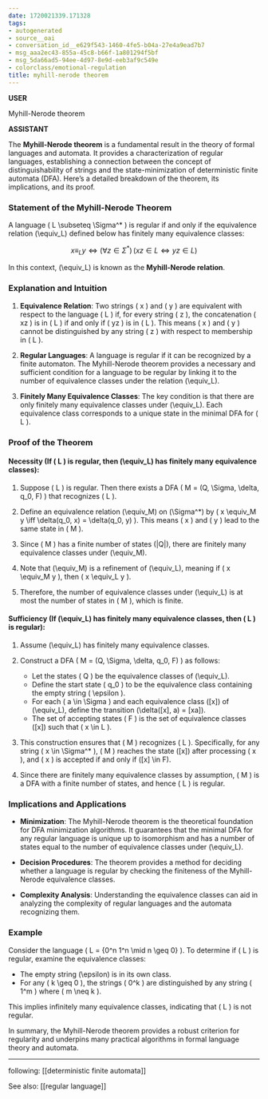 ```yaml
---
date: 1720021339.171328
tags:
- autogenerated
- source__oai
- conversation_id__e629f543-1460-4fe5-b04a-27e4a9ead7b7
- msg_aaa2ec43-855a-45c8-b66f-1a801294f5bf
- msg_5da66ad5-94ee-4d97-8e9d-eeb3af9c549e
- colorclass/emotional-regulation
title: myhill-nerode theorem
---
```


**USER**

Myhill-Nerode theorem


**ASSISTANT**

The **Myhill-Nerode theorem** is a fundamental result in the theory of formal languages and automata. It provides a characterization of regular languages, establishing a connection between the concept of distinguishability of strings and the state-minimization of deterministic finite automata (DFA). Here’s a detailed breakdown of the theorem, its implications, and its proof.

### Statement of the Myhill-Nerode Theorem

A language \( L \subseteq \Sigma^* \) is regular if and only if the equivalence relation \(\equiv_L\) defined below has finitely many equivalence classes:

$$
x \equiv_L y \iff (\forall z \in \Sigma^*) \, (xz \in L \iff yz \in L)
$$

In this context, \(\equiv_L\) is known as the **Myhill-Nerode relation**.

### Explanation and Intuition

1. **Equivalence Relation**: Two strings \( x \) and \( y \) are equivalent with respect to the language \( L \) if, for every string \( z \), the concatenation \( xz \) is in \( L \) if and only if \( yz \) is in \( L \). This means \( x \) and \( y \) cannot be distinguished by any string \( z \) with respect to membership in \( L \).

2. **Regular Languages**: A language is regular if it can be recognized by a finite automaton. The Myhill-Nerode theorem provides a necessary and sufficient condition for a language to be regular by linking it to the number of equivalence classes under the relation \(\equiv_L\).

3. **Finitely Many Equivalence Classes**: The key condition is that there are only finitely many equivalence classes under \(\equiv_L\). Each equivalence class corresponds to a unique state in the minimal DFA for \( L \).

### Proof of the Theorem

#### Necessity (If \( L \) is regular, then \(\equiv_L\) has finitely many equivalence classes):

1. Suppose \( L \) is regular. Then there exists a DFA \( M = (Q, \Sigma, \delta, q_0, F) \) that recognizes \( L \).

2. Define an equivalence relation \(\equiv_M\) on \(\Sigma^*\) by \( x \equiv_M y \iff \delta(q_0, x) = \delta(q_0, y) \). This means \( x \) and \( y \) lead to the same state in \( M \).

3. Since \( M \) has a finite number of states (|Q|), there are finitely many equivalence classes under \(\equiv_M\).

4. Note that \(\equiv_M\) is a refinement of \(\equiv_L\), meaning if \( x \equiv_M y \), then \( x \equiv_L y \).

5. Therefore, the number of equivalence classes under \(\equiv_L\) is at most the number of states in \( M \), which is finite.

#### Sufficiency (If \(\equiv_L\) has finitely many equivalence classes, then \( L \) is regular):

1. Assume \(\equiv_L\) has finitely many equivalence classes.

2. Construct a DFA \( M = (Q, \Sigma, \delta, q_0, F) \) as follows:
   - Let the states \( Q \) be the equivalence classes of \(\equiv_L\).
   - Define the start state \( q_0 \) to be the equivalence class containing the empty string \( \epsilon \).
   - For each \( a \in \Sigma \) and each equivalence class \([x]\) of \(\equiv_L\), define the transition \(\delta([x], a) = [xa]\).
   - The set of accepting states \( F \) is the set of equivalence classes \([x]\) such that \( x \in L \).

3. This construction ensures that \( M \) recognizes \( L \). Specifically, for any string \( x \in \Sigma^* \), \( M \) reaches the state \([x]\) after processing \( x \), and \( x \) is accepted if and only if \([x] \in F\).

4. Since there are finitely many equivalence classes by assumption, \( M \) is a DFA with a finite number of states, and hence \( L \) is regular.

### Implications and Applications

- **Minimization**: The Myhill-Nerode theorem is the theoretical foundation for DFA minimization algorithms. It guarantees that the minimal DFA for any regular language is unique up to isomorphism and has a number of states equal to the number of equivalence classes under \(\equiv_L\).

- **Decision Procedures**: The theorem provides a method for deciding whether a language is regular by checking the finiteness of the Myhill-Nerode equivalence classes.

- **Complexity Analysis**: Understanding the equivalence classes can aid in analyzing the complexity of regular languages and the automata recognizing them.

### Example

Consider the language \( L = \{0^n 1^n \mid n \geq 0\} \). To determine if \( L \) is regular, examine the equivalence classes:

- The empty string \(\epsilon\) is in its own class.
- For any \( k \geq 0 \), the strings \( 0^k \) are distinguished by any string \( 1^m \) where \( m \neq k \).

This implies infinitely many equivalence classes, indicating that \( L \) is not regular.

In summary, the Myhill-Nerode theorem provides a robust criterion for regularity and underpins many practical algorithms in formal language theory and automata.


---


following: [[deterministic finite automata]]

See also: [[regular language]]